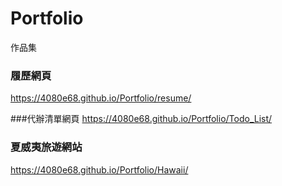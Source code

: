 # Portfolio
作品集


### 履歷網頁
https://4080e68.github.io/Portfolio/resume/

###代辦清單網頁
https://4080e68.github.io/Portfolio/Todo_List/

### 夏威夷旅遊網站
https://4080e68.github.io/Portfolio/Hawaii/

